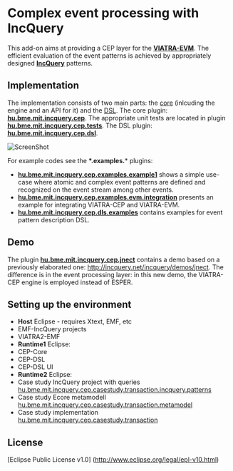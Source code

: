 Complex event processing with IncQuery
======================================

This add-on aims at providing a CEP layer for the **[VIATRA-EVM](http://www.eclipse.org/viatra2/)**. The efficient evaluation of the event patterns is achieved by appropriately designed **[IncQuery](http://eclipse.org/incquery/)** patterns.

Implementation
--------------

The implementation consists of two main parts: the [core](https://github.com/istvanrath/EMF-IncQuery-Addons/tree/master/cep/core) (inlcuding the engine and an API for it) and the [DSL](https://github.com/istvanrath/EMF-IncQuery-Addons/tree/master/cep/dsl).
The core plugin: **[hu.bme.mit.incquery.cep](https://github.com/istvanrath/EMF-IncQuery-Addons/tree/master/cep/core/plugins/hu.bme.mit.incquery.cep)**. The appropriate unit tests are located in plugin **[hu.bme.mit.incquery.cep.tests](https://github.com/istvanrath/EMF-IncQuery-Addons/tree/master/cep/core/tests/hu.bme.mit.incquery.cep.tests)**.
The DSL plugin: **[hu.bme.mit.incquery.cep.dsl](https://github.com/istvanrath/EMF-IncQuery-Addons/tree/master/cep/dsl/plugins/hu.bme.mit.incquery.cep.dsl)**.

![ScreenShot](https://dl.dropboxusercontent.com/u/44011277/cep/stack.png)

For example codes see the **\*.examples.*** plugins:
* **[hu.bme.mit.incquery.cep.examples.example1](https://github.com/istvanrath/EMF-IncQuery-Addons/tree/master/cep/core/examples/hu.bme.mit.incquery.cep.examples.example1)** shows a simple use-case where atomic and complex event patterns are defined and recognized on the event stream among other events.
* **[hu.bme.mit.incquery.cep.examples.evm.integration](https://github.com/istvanrath/EMF-IncQuery-Addons/tree/master/cep/core/examples/hu.bme.mit.incquery.cep.examples.evm.integration)** presents an example for integrating  VIATRA-CEP and VIATRA-EVM.
* **[hu.bme.mit.incquery.cep.dls.examples](https://github.com/istvanrath/EMF-IncQuery-Addons/tree/master/cep/dsl/examples/hu.bme.mit.incquery.cep.dsl.examples)** contains examples for event pattern description DSL.

Demo
--------------
The plugin **[hu.bme.mit.incquery.cep.jnect](https://github.com/istvanrath/EMF-IncQuery-Addons/tree/master/cep/core/examples/hu.bme.mit.incquery.cep.jnect)** contains a demo based on a previously elaborated one: http://incquery.net/incquery/demos/jnect. The difference is in the event processing layer: in this new demo, the VIATRA-CEP engine is employed instead of ESPER.

Setting up the environment
--------------
* **Host** Eclipse - requires Xtext, EMF, etc
 * EMF-IncQuery projects
 * VIATRA2-EMF
* **Runtime1** Eclipse:
 * CEP-Core
 * CEP-DSL
 * CEP-DSL UI
* **Runtime2** Eclipse:
 * Case study IncQuery project with queries [hu.bme.mit.incquery.cep.casestudy.transaction.incquery.patterns](https://github.com/istvanrath/EMF-IncQuery-Addons/tree/master/cep/casestudy/transaction/hu.bme.mit.incquery.cep.casestudy.transaction.incquery.patterns)
 * Case study Ecore metamodell [hu.bme.mit.incquery.cep.casestudy.transaction.metamodel](https://github.com/istvanrath/EMF-IncQuery-Addons/tree/master/cep/casestudy/transaction/hu.bme.mit.incquery.cep.casestudy.transaction.metamodel)
 * Case study implementation [hu.bme.mit.incquery.cep.casestudy.transaction](https://github.com/istvanrath/EMF-IncQuery-Addons/tree/master/cep/casestudy/transaction/hu.bme.mit.incquery.cep.casestudy.transaction)


License
-------
[Eclipse Public License v1.0] (http://www.eclipse.org/legal/epl-v10.html)
